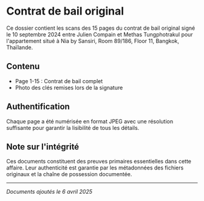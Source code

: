 # Contrat de bail original

Ce dossier contient les scans des 15 pages du contrat de bail original signé le 10 septembre 2024 entre Julien Compain et Methas Tungphotrakul pour l'appartement situé à Nia by Sansiri, Room 89/186, Floor 11, Bangkok, Thaïlande.

## Contenu

- Page 1-15 : Contrat de bail complet
- Photo des clés remises lors de la signature

## Authentification

Chaque page a été numérisée en format JPEG avec une résolution suffisante pour garantir la lisibilité de tous les détails.

## Note sur l'intégrité

Ces documents constituent des preuves primaires essentielles dans cette affaire. Leur authenticité est garantie par les métadonnées des fichiers originaux et la chaîne de possession documentée.

---

*Documents ajoutés le 6 avril 2025*